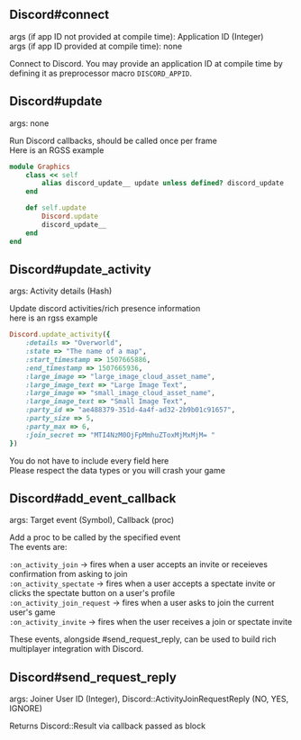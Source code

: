 ## Discord#connect
args (if app ID not provided at compile time): Application ID (Integer)\
args (if app ID provided at compile time): none

Connect to Discord. You may provide an application ID at compile time by defining it as preprocessor macro `DISCORD_APPID`.

## Discord#update
args: none

Run Discord callbacks, should be called once per frame\
Here is an RGSS example
```Ruby
module Graphics
    class << self
        alias discord_update__ update unless defined? discord_update
    end

    def self.update
        Discord.update
        discord_update__
    end
end
```


## Discord#update_activity
args: Activity details (Hash)

Update discord activities/rich presence information\
here is an rgss example
```Ruby
Discord.update_activity({
    :details => "Overworld",
    :state => "The name of a map",
    :start_timestamp => 1507665886,
    :end_timestamp => 1507665936,
    :large_image => "large_image_cloud_asset_name",
    :large_image_text => "Large Image Text",
    :large_image => "small_image_cloud_asset_name",
    :large_image_text => "Small Image Text",
    :party_id => "ae488379-351d-4a4f-ad32-2b9b01c91657",
    :party_size => 5,
    :party_max => 6,
    :join_secret => "MTI4NzM0OjFpMmhuZToxMjMxMjM= "
})
```

You do not have to include every field here\
Please respect the data types or you will crash your game


## Discord#add_event_callback
args: Target event (Symbol), Callback (proc)

Add a proc to be called by the specified event\
The events are:

`:on_activity_join` -> fires when a user accepts an invite or receieves confirmation from asking to join\
`:on_activity_spectate` -> fires when a user accepts a spectate invite or clicks the spectate button on a user's profile\
`:on_activity_join_request` -> fires when a user asks to join the current user's game\
`:on_activity_invite` -> fires when the user receives a join or spectate invite

These events, alongside #send_request_reply, can be used to build rich multiplayer integration with Discord.


## Discord#send_request_reply
args: Joiner User ID (Integer), Discord::ActivityJoinRequestReply (NO, YES, IGNORE)

Returns Discord::Result via callback passed as block
